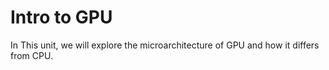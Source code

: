 # Intro to GPU

In This unit, we will explore the microarchitecture of GPU and how it differs from CPU.

